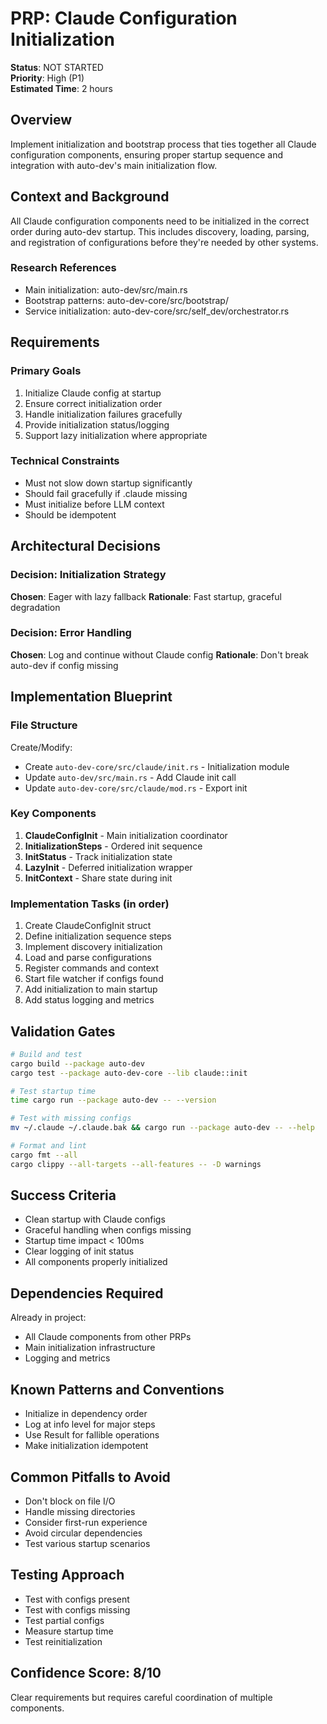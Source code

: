 # PRP: Claude Configuration Initialization

**Status**: NOT STARTED  
**Priority**: High (P1)  
**Estimated Time**: 2 hours

## Overview
Implement initialization and bootstrap process that ties together all Claude configuration components, ensuring proper startup sequence and integration with auto-dev's main initialization flow.

## Context and Background
All Claude configuration components need to be initialized in the correct order during auto-dev startup. This includes discovery, loading, parsing, and registration of configurations before they're needed by other systems.

### Research References
- Main initialization: auto-dev/src/main.rs
- Bootstrap patterns: auto-dev-core/src/bootstrap/
- Service initialization: auto-dev-core/src/self_dev/orchestrator.rs

## Requirements

### Primary Goals
1. Initialize Claude config at startup
2. Ensure correct initialization order
3. Handle initialization failures gracefully
4. Provide initialization status/logging
5. Support lazy initialization where appropriate

### Technical Constraints
- Must not slow down startup significantly
- Should fail gracefully if .claude missing
- Must initialize before LLM context
- Should be idempotent

## Architectural Decisions

### Decision: Initialization Strategy
**Chosen**: Eager with lazy fallback
**Rationale**: Fast startup, graceful degradation

### Decision: Error Handling
**Chosen**: Log and continue without Claude config
**Rationale**: Don't break auto-dev if config missing

## Implementation Blueprint

### File Structure
Create/Modify:
- Create `auto-dev-core/src/claude/init.rs` - Initialization module
- Update `auto-dev/src/main.rs` - Add Claude init call
- Update `auto-dev-core/src/claude/mod.rs` - Export init

### Key Components
1. **ClaudeConfigInit** - Main initialization coordinator
2. **InitializationSteps** - Ordered init sequence
3. **InitStatus** - Track initialization state
4. **LazyInit** - Deferred initialization wrapper
5. **InitContext** - Share state during init

### Implementation Tasks (in order)
1. Create ClaudeConfigInit struct
2. Define initialization sequence steps
3. Implement discovery initialization
4. Load and parse configurations
5. Register commands and context
6. Start file watcher if configs found
7. Add initialization to main startup
8. Add status logging and metrics

## Validation Gates

```bash
# Build and test
cargo build --package auto-dev
cargo test --package auto-dev-core --lib claude::init

# Test startup time
time cargo run --package auto-dev -- --version

# Test with missing configs
mv ~/.claude ~/.claude.bak && cargo run --package auto-dev -- --help

# Format and lint
cargo fmt --all
cargo clippy --all-targets --all-features -- -D warnings
```

## Success Criteria
- Clean startup with Claude configs
- Graceful handling when configs missing
- Startup time impact < 100ms
- Clear logging of init status
- All components properly initialized

## Dependencies Required
Already in project:
- All Claude components from other PRPs
- Main initialization infrastructure
- Logging and metrics

## Known Patterns and Conventions
- Initialize in dependency order
- Log at info level for major steps
- Use Result for fallible operations
- Make initialization idempotent

## Common Pitfalls to Avoid
- Don't block on file I/O
- Handle missing directories
- Consider first-run experience
- Avoid circular dependencies
- Test various startup scenarios

## Testing Approach
- Test with configs present
- Test with configs missing
- Test partial configs
- Measure startup time
- Test reinitialization

## Confidence Score: 8/10
Clear requirements but requires careful coordination of multiple components.